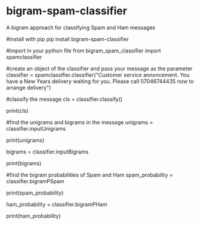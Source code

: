 # bigram-spam-classifier
A bigram approach for classifying Spam and Ham messages

#install with pip 
pip install bigram-spam-classifier

#import in your python file
from bigram_spam_classifier import spamclassifier

#create an object of the classifier and pass your message as the parameter
classifier = spamclassifier.classifier("Customer service annoncement. You have a New Years delivery waiting for you. Please call 07046744435 now to arrange delivery")

#classify the message
cls = classifier.classify()

print(cls)

#find the unigrams and bigrams in the message 
unigrams = classifier.inputUnigrams

print(unigrams)

bigrams = classifier.inputBigrams

print(bigrams)

#find the bigram probabilities of Spam and Ham 
spam_probability = classifier.bigramPSpam

print(spam_probability)

ham_probability = classifier.bigramPHam

print(ham_probability)
